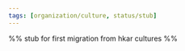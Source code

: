 ```yaml
---
tags: [organization/culture, status/stub]
---
```


%% stub for first migration from hkar cultures %%
